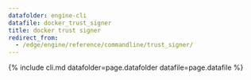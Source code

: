 ```yaml
---
datafolder: engine-cli
datafile: docker_trust_signer
title: docker trust signer
redirect_from:
  - /edge/engine/reference/commandline/trust_signer/
---
```


<!--
Sorry, but the contents of this page are automatically generated from
Docker's source code. If you want to suggest a change to the text that appears
here, you'll need to find the string by searching this repo:

https://github.com/docker/cli
-->

{% include cli.md datafolder=page.datafolder datafile=page.datafile %}
